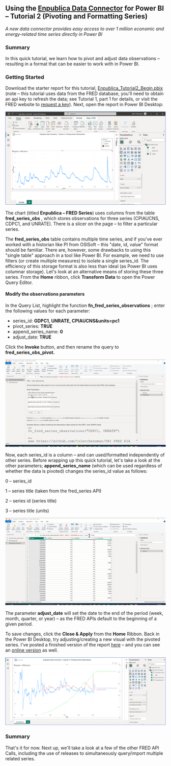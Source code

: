 ## Using the [Enpublica Data Connector](https://github.com/tylerchessman/PBI_FRED_EIA) for Power BI – Tutorial 2 (Pivoting and Formatting Series)

_A new data connector provides easy access to over 1 million economic and energy-related time series directly in Power BI_

### Summary

In this quick tutorial, we learn how to pivot and adjust data observations – resulting in a format that can be easier to work with in Power BI.

### Getting Started

Download the starter report for this tutorial, [Enpublica_Tutorial2_Begin.pbix](https://github.com/tylerchessman/PBI_FRED_EIA/raw/main/Tutorials/2/Enpublica_Tutorial2_Begin.pbix) (note – this tutorial uses data from the FRED database, you'll need to obtain an api key to refresh the data; see Tutorial 1, part 1 for details, or visit the FRED website to [request a key](https://fred.stlouisfed.org/docs/api/api_key.html)). Next, open the report in Power BI Desktop:

![](./images/Picture1.png)

The chart (titled **Enpublica – FRED Series**) uses columns from the table **fred\_series\_obs** , which stores observations for three series (CPIAUCNS, CDPC1, and UNRATE). There is a slicer on the page – to filter a particular series.

The **fred\_series\_obs** table contains multiple time series, and if you've ever worked with a historian like PI from OSISoft – this "date, id, value" format should be familiar. There are, however, some drawbacks to using this "single table" approach in a tool like Power BI. For example, we need to use filters (or create multiple measures) to isolate a single series\_id. The efficiency of this storage format is also less than ideal (as Power BI uses columnar storage). Let's look at an alternative means of storing these three series. From the **Home** ribbon, click **Transform Data** to open the Power Query Editor.

####

#### Modify the observations parameters

In the Query List, highlight the function **fn\_fred\_series\_observations** ; enter the following values for each parameter:

- series\_id: **GDPC1, UNRATE, CPIAUCNS&units=pc1**
- pivot\_series: **TRUE**
- append\_series\_name: **0**
- adjust\_date: **TRUE**

Click the **Invoke** button, and then rename the query to **fred\_series\_obs\_pivot.**

![](./images/PivotSeriesEg.gif)

Now, each series\_id is a column – and can used/formatted independently of other series. Before wrapping up this quick tutorial, let's take a look at the other parameters; **append\_series\_name** (which can be used regardless of whether the data is pivoted) changes the series\_id value as follows:

0 – series\_id

1 – series title (taken from the fred\_series API)

2 – series id (series title)

3 – series title (units)

![](./images/append_series_options.gif)

The parameter **adjust\_date** will set the date to the end of the period (week, month, quarter, or year) – as the FRED APIs default to the beginning of a given period.

To save changes, click the **Close & Apply** from the **Home** Ribbon. Back in the Power BI Desktop, try adjusting/creating a new visual with the pivoted series. I've posted a finished version of the report [here](https://github.com/tylerchessman/PBI_FRED_EIA/raw/main/Tutorials/2/Enpublica_Tutorial2_Finish.pbix) – and you can see an [online version](https://app.powerbi.com/view?r=eyJrIjoiYWU2NDkyNDctYWMzNC00N2JhLTg4MzItMzMxYzg5Y2JiMmIzIiwidCI6IjRmY2YxMGM2LWVjODEtNDhkYy1iNzZjLTJjM2Q2MDAxN2M1YSIsImMiOjZ9) as well.

![](./images/Picture2.png)

### Summary

That's it for now. Next up, we'll take a look at a few of the other FRED API Calls, including the use of releases to simultaneously query/import multiple related series.
